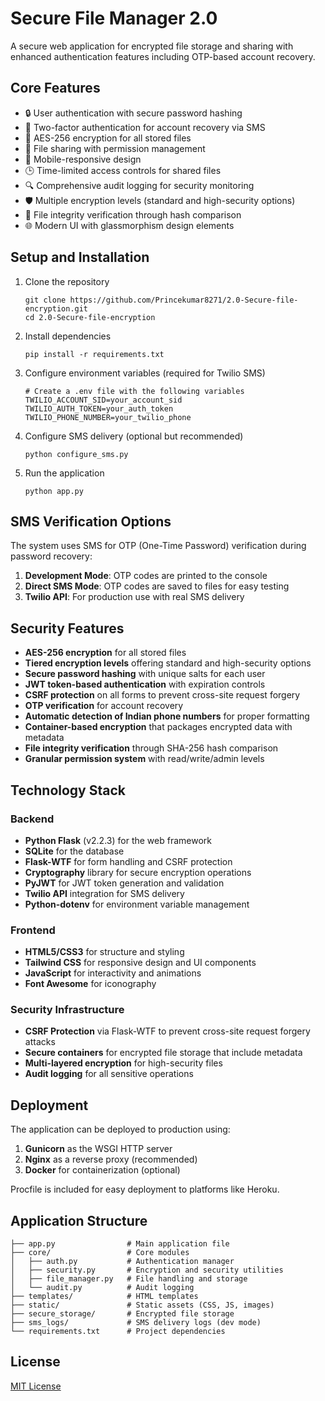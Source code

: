 # Secure File Manager 2.0

A secure web application for encrypted file storage and sharing with enhanced authentication features including OTP-based account recovery.

## Core Features

- 🔒 User authentication with secure password hashing
- 📱 Two-factor authentication for account recovery via SMS
- 🔐 AES-256 encryption for all stored files
- 🔄 File sharing with permission management
- 📱 Mobile-responsive design
- 🕒 Time-limited access controls for shared files
- 🔍 Comprehensive audit logging for security monitoring
- 🛡️ Multiple encryption levels (standard and high-security options)
- 📝 File integrity verification through hash comparison
- 🌐 Modern UI with glassmorphism design elements

## Setup and Installation

1. Clone the repository
   ```
   git clone https://github.com/Princekumar8271/2.0-Secure-file-encryption.git
   cd 2.0-Secure-file-encryption
   ```

2. Install dependencies
   ```
   pip install -r requirements.txt
   ```

3. Configure environment variables (required for Twilio SMS)
   ```
   # Create a .env file with the following variables
   TWILIO_ACCOUNT_SID=your_account_sid
   TWILIO_AUTH_TOKEN=your_auth_token
   TWILIO_PHONE_NUMBER=your_twilio_phone
   ```

4. Configure SMS delivery (optional but recommended)
   ```
   python configure_sms.py
   ```

5. Run the application
   ```
   python app.py
   ```

## SMS Verification Options

The system uses SMS for OTP (One-Time Password) verification during password recovery:

1. **Development Mode**: OTP codes are printed to the console
2. **Direct SMS Mode**: OTP codes are saved to files for easy testing
3. **Twilio API**: For production use with real SMS delivery

## Security Features

- **AES-256 encryption** for all stored files
- **Tiered encryption levels** offering standard and high-security options
- **Secure password hashing** with unique salts for each user
- **JWT token-based authentication** with expiration controls
- **CSRF protection** on all forms to prevent cross-site request forgery
- **OTP verification** for account recovery
- **Automatic detection of Indian phone numbers** for proper formatting
- **Container-based encryption** that packages encrypted data with metadata
- **File integrity verification** through SHA-256 hash comparison
- **Granular permission system** with read/write/admin levels

## Technology Stack

### Backend
- **Python Flask** (v2.2.3) for the web framework
- **SQLite** for the database
- **Flask-WTF** for form handling and CSRF protection
- **Cryptography** library for secure encryption operations
- **PyJWT** for JWT token generation and validation
- **Twilio API** integration for SMS delivery
- **Python-dotenv** for environment variable management

### Frontend
- **HTML5/CSS3** for structure and styling
- **Tailwind CSS** for responsive design and UI components
- **JavaScript** for interactivity and animations
- **Font Awesome** for iconography

### Security Infrastructure
- **CSRF Protection** via Flask-WTF to prevent cross-site request forgery attacks
- **Secure containers** for encrypted file storage that include metadata
- **Multi-layered encryption** for high-security files
- **Audit logging** for all sensitive operations

## Deployment

The application can be deployed to production using:

1. **Gunicorn** as the WSGI HTTP server
2. **Nginx** as a reverse proxy (recommended)
3. **Docker** for containerization (optional)

Procfile is included for easy deployment to platforms like Heroku.

## Application Structure

```
├── app.py                # Main application file
├── core/                 # Core modules
│   ├── auth.py           # Authentication manager
│   ├── security.py       # Encryption and security utilities
│   ├── file_manager.py   # File handling and storage
│   └── audit.py          # Audit logging
├── templates/            # HTML templates
├── static/               # Static assets (CSS, JS, images)
├── secure_storage/       # Encrypted file storage
├── sms_logs/             # SMS delivery logs (dev mode)
└── requirements.txt      # Project dependencies
```

## License

[MIT License](LICENSE) 